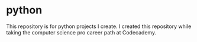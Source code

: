 # python
This repository is for python projects I create. I created this repository while taking the computer science pro career path at Codecademy.

